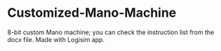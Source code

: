# Customized-Mano-Machine
8-bit custom Mano machine; you can check the instruction list from the docx file.
Made with Logisim app.
